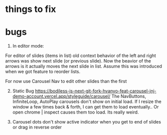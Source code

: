 
# things to fix

# bugs
1) In editor mode:

For editor of slides (items in list)  old context behavior of the left and right arrows was show next slide (or previous slide).  Now the beavior of the arrows is it actually moves the next slide in list.    Assume this was introduced when we got feature to reorder lists.

For now use Carousel Nav to edit other slides than the first

2) Static Bug https://bodiless-js-next-git-fork-hvanyo-feat-carousel-jnj-demo-account.vercel.app/styleguide/carousel/ 
The NavButtons, InfiniteLoop, AutoPlay carousels don't show on initial load.  If I resize the window a few times back & forth, I can get them to load eventually..   Or open chrome | inspect causes them too load.   Its really weird.

3) Carousel dots don't show active indicator when you get to end of slides or drag in reverse order
